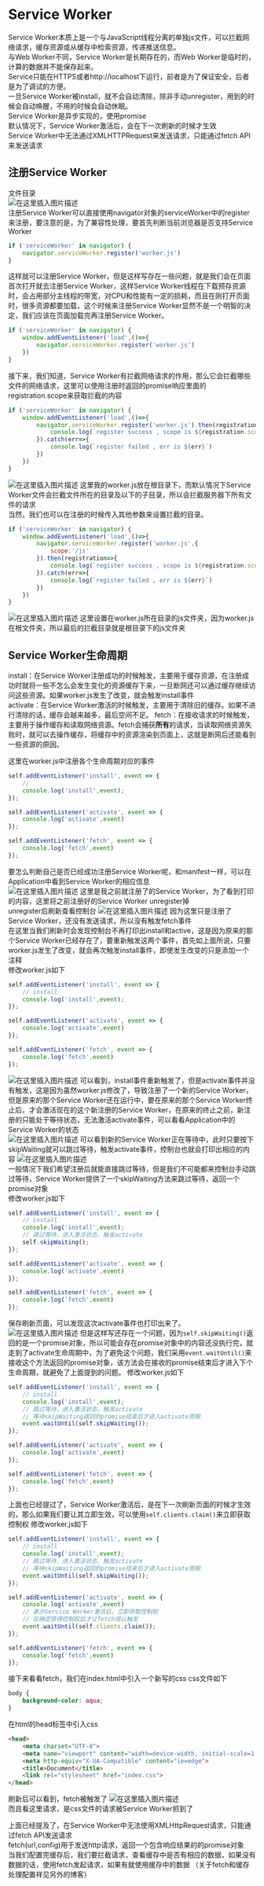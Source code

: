 # Service Worker

Service Worker本质上是一个与JavaScript线程分离的单独js文件，可以拦截网络请求，缓存资源或从缓存中检索资源，传递推送信息。  
与Web Worker不同，Service Worker是长期存在的，而Web Worker是临时的，计算的数据并不能保存起来。  
Service只能在HTTPS或者http://localhost下运行，前者是为了保证安全，后者是为了调试的方便。  
一旦Service Worker被install，就不会自动清除，除非手动unregister，用到的时候会自动唤醒，不用的时候会自动休眠。  
Service Worker是异步实现的，使用promise   
默认情况下，Service Worker激活后，会在下一次刷新的时候才生效  
Service Worker中无法通过XMLHTTPRequest来发送请求，只能通过fetch API来发送请求

## 注册Service Worker
文件目录  
![在这里插入图片描述](https://img-blog.csdnimg.cn/20191101224800925.png)  
注册Service Worker可以直接使用navigator对象的serviceWorker中的register来注册，要注意的是，为了兼容性处理，要首先判断当前浏览器是否支持Service Worker  
```javascript
if ('serviceWorker' in navigator) {
    navigator.serviceWorker.register('worker.js')
}
```
这样就可以注册Service Worker，但是这样写存在一些问题，就是我们会在页面首次打开就去注册Service Worker，这样Service Worker线程在下载预存资源时，会占用部分主线程的带宽，对CPU和性能有一定的损耗，而且在刚打开页面时，很多资源都要加载，这个时候来注册Service Worker显然不是一个明智的决定，我们应该在页面加载完再注册Service Worker。  
```javascript
if ('serviceWorker' in navigator) {
    window.addEventListener('load',()=>{
        navigator.serviceWorker.register('worker.js')
    })
}
```
接下来，我们知道，Service Worker有拦截网络请求的作用，那么它会拦截哪些文件的网络请求，这里可以使用注册时返回的promise响应里面的registration.scope来获取拦截的内容
```javascript
if ('serviceWorker' in navigator) {
    window.addEventListener('load',()=>{
        navigator.serviceWorker.register('worker.js').then(registration=>{
            console.log(`register success , scope is ${registration.scope}`)
        }).catch(err=>{
            console.log(`register failed , err is ${err}`)
        })
    })
}
```
![在这里插入图片描述](https://img-blog.csdnimg.cn/20191027211111774.png)
这里我的worker.js放在根目录下，而默认情况下Service Worker文件会拦截文件所在的目录及以下的子目录，所以会拦截服务器下所有文件的请求  
当然，我们也可以在注册的时候传入其他参数来设置拦截的目录。
```javascript
if ('serviceWorker' in navigator) {
    window.addEventListener('load',()=>{
        navigator.serviceWorker.register('worker.js',{
            scope:'/js'
        }).then(registration=>{
            console.log(`register success , scope is ${registration.scope}`)
        }).catch(err=>{
            console.log(`register failed , err is ${err}`)
        })
    })
}
```
![在这里插入图片描述](https://img-blog.csdnimg.cn/20191027211557703.png)
这里设置在worker.js所在目录的js文件夹，因为worker.js在根文件夹，所以最后的拦截目录就是根目录下的js文件夹  
## Service Worker生命周期
install：在Service Worker注册成功的时候触发，主要用于缓存资源，在注册成功时就将一些不怎么会发生变化的资源缓存下来，一旦断网还可以通过缓存继续访问这些资源。如果worker.js发生了改变，就会触发install事件  
activate：在Service Worker激活的时候触发，主要用于清除旧的缓存。如果不进行清除的话，缓存会越来越多，最后空间不足。
fetch：在接收请求的时候触发，主要用于操作缓存和读取网络资源。fetch会捕获**所有**的请求，当读取网络资源失败时，就可以去操作缓存，将缓存中的资源渲染到页面上，这就是断网后还能看到一些资源的原因。

这里在worker.js中注册各个生命周期对应的事件
```javascript
self.addEventListener('install', event => {
    //
    console.log('install',event);
});

self.addEventListener('activate', event => {
    console.log('activate',event)
});

self.addEventListener('fetch', event => {
    console.log('fetch',event)
});
```
要怎么判断自己是否已经成功注册Service Worker呢，和manifest一样，可以在Application中看到Service Worker的相应信息  
![在这里插入图片描述](https://img-blog.csdnimg.cn/20191101225003877.png?x-oss-process=image/watermark,type_ZmFuZ3poZW5naGVpdGk,shadow_10,text_aHR0cHM6Ly9ibG9nLmNzZG4ubmV0L3plbXByb2dyYW0=,size_16,color_FFFFFF,t_70)
这里是我之前就注册了的Service Worker，为了看到打印的内容，这里将之前注册好的Service Worker unregister掉  
unregister后刷新查看控制台
![在这里插入图片描述](https://img-blog.csdnimg.cn/20191101225903183.png?x-oss-process=image/watermark,type_ZmFuZ3poZW5naGVpdGk,shadow_10,text_aHR0cHM6Ly9ibG9nLmNzZG4ubmV0L3plbXByb2dyYW0=,size_16,color_FFFFFF,t_70)
因为这里只是注册了Service Worker，还没有发送请求，所以没有触发fetch事件  
在这里当我们刷新时会发现控制台不再打印出install和active，这是因为原来的那个Service Worker已经存在了，要重新触发这两个事件，首先如上面所说，只要worker.js发生了改变，就会再次触发install事件，即使发生改变的只是添加一个注释  
修改worker.js如下
```javascript
self.addEventListener('install', event => {
    // install
    console.log('install',event);
});

self.addEventListener('activate', event => {
    console.log('activate',event)
});

self.addEventListener('fetch', event => {
    console.log('fetch',event)
});
```
![在这里插入图片描述](https://img-blog.csdnimg.cn/20191101230018385.png?x-oss-process=image/watermark,type_ZmFuZ3poZW5naGVpdGk,shadow_10,text_aHR0cHM6Ly9ibG9nLmNzZG4ubmV0L3plbXByb2dyYW0=,size_16,color_FFFFFF,t_70)
可以看到，install事件重新触发了，但是activate事件并没有触发，这是因为虽然worker.js修改了，导致注册了一个新的Service Worker，但是原来的那个Service Worker还在运行中，要在原来的那个Service Worker终止后，才会激活现在的这个新注册的Service Worker，在原来的终止之前，新注册的只能处于等待状态，无法激活activate事件，可以看看Application中的Service Worker的状态  
![在这里插入图片描述](https://img-blog.csdnimg.cn/20191101230345722.png?x-oss-process=image/watermark,type_ZmFuZ3poZW5naGVpdGk,shadow_10,text_aHR0cHM6Ly9ibG9nLmNzZG4ubmV0L3plbXByb2dyYW0=,size_16,color_FFFFFF,t_70)
可以看到新的Service Worker正在等待中，此时只要按下skipWaiting就可以跳过等待，触发activate事件，控制台也就会打印出相应的内容
![在这里插入图片描述](https://img-blog.csdnimg.cn/20191101230515905.png?x-oss-process=image/watermark,type_ZmFuZ3poZW5naGVpdGk,shadow_10,text_aHR0cHM6Ly9ibG9nLmNzZG4ubmV0L3plbXByb2dyYW0=,size_16,color_FFFFFF,t_70)  
一般情况下我们希望注册后就能直接跳过等待，但是我们不可能都来控制台手动跳过等待，Service Worker提供了一个skipWaiting方法来跳过等待，返回一个promise对象  
修改worker.js如下
```javascript
self.addEventListener('install', event => {
    // install
    console.log('install',event);
    // 跳过等待，进入激活状态，触发activate
    self.skipWaiting();
});

self.addEventListener('activate', event => {
    console.log('activate',event)
});

self.addEventListener('fetch', event => {
    console.log('fetch',event)
});
```
保存刷新页面，可以发现这次activate事件也打印出来了。
![在这里插入图片描述](https://img-blog.csdnimg.cn/2019110123093473.png?x-oss-process=image/watermark,type_ZmFuZ3poZW5naGVpdGk,shadow_10,text_aHR0cHM6Ly9ibG9nLmNzZG4ubmV0L3plbXByb2dyYW0=,size_16,color_FFFFFF,t_70)
但是这样写还存在一个问题，因为```self.skipWaiting()```返回的是一个promise对象，所以可能会存在promise对象中的内容还没执行完，就走到了activate生命周期中，为了避免这个问题，我们采用```event.waitUntil()```来接收这个方法返回的promise对象，该方法会在接收的promise结束后才进入下个生命周期，就避免了上面提到的问题。
修改worker.js如下
```javascript
self.addEventListener('install', event => {
    // install
    console.log('install',event);
    // 跳过等待，进入激活状态，触发activate
    // 等待skipWaiting返回的promise结束后才进入activate周期
    event.waitUntil(self.skipWaiting());
});

self.addEventListener('activate', event => {
    console.log('activate',event)
});

self.addEventListener('fetch', event => {
    console.log('fetch',event)
});
```
上面也已经提过了，Service Worker激活后，是在下一次刷新页面的时候才生效的，那么如果我们要让其立即生效，可以使用```self.clients.claim()```来立即获取控制权
修改worker.js如下
```javascript
self.addEventListener('install', event => {
    // install
    console.log('install',event);
    // 跳过等待，进入激活状态，触发activate
    // 等待skipWaiting返回的promise结束后才进入activate周期
    event.waitUntil(self.skipWaiting());
});

self.addEventListener('activate', event => {
    console.log('activate',event)
    // 表示Service Worker激活后，立即获取控制权
    // 在确定获得控制权后才让fetch得以触发
    event.waitUntil(self.clients.claim());
});

self.addEventListener('fetch', event => {
    console.log('fetch',event)
});
```
接下来看看fetch，我们在index.html中引入一个新写的css
css文件如下
```css
body {
    background-color: aqua;
}
```
在html的head标签中引入css
```html
<head>
    <meta charset="UTF-8">
    <meta name="viewport" content="width=device-width, initial-scale=1.0">
    <meta http-equiv="X-UA-Compatible" content="ie=edge">
    <title>Document</title>
    <link rel="stylesheet" href="index.css">
</head>
```
刷新后可以看到，fetch被触发了
![在这里插入图片描述](https://img-blog.csdnimg.cn/20191101232533856.png?x-oss-process=image/watermark,type_ZmFuZ3poZW5naGVpdGk,shadow_10,text_aHR0cHM6Ly9ibG9nLmNzZG4ubmV0L3plbXByb2dyYW0=,size_16,color_FFFFFF,t_70)  
而且看这里请求，是css文件的请求被Service Worker抓到了

上面已经提及了，在Service Worker中无法使用XMLHttpRequest请求，只能通过fetch API发送请求  
fetch(url,config)用于发送http请求，返回一个包含响应结果的的promise对象  
当我们配置完缓存后，我们要拦截请求，查看缓存中是否有相应的数据，如果没有数据的话，使用fetch发起请求，如果有就使用缓存中的数据
（关于fetch和缓存处理配置祥见另外的博客）